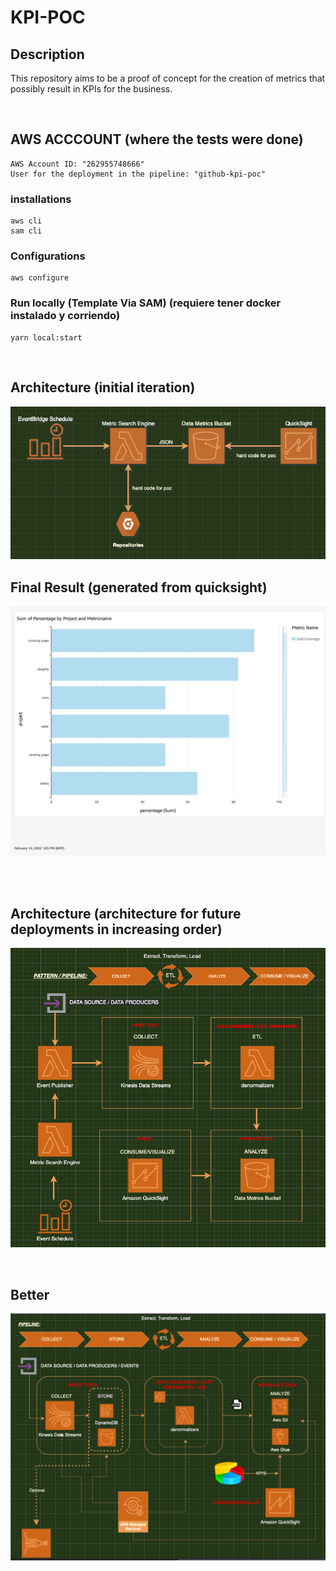 # KPI-POC

## Description
This repository aims to be a proof of concept for the creation of metrics that possibly result in KPIs for the business.

<br>

## AWS ACCCOUNT (where the tests were done)
```
AWS Account ID: "262955748666"
User for the deployment in the pipeline: "github-kpi-poc"
```

### installations
```
aws cli
sam cli
```

### Configurations
```
aws configure
```

### Run locally (Template Via SAM) (requiere tener docker instalado y corriendo)
```
yarn local:start
```

<br>

## Architecture (initial iteration)
![Initial Architecture for POC](/architecture/KPI_poc.png?raw=true)

## Final Result (generated from quicksight)
![Capture Test Coverage](/dashboard/testCoverage.png?raw=true)

<br>
<br>

## Architecture (architecture for future deployments in increasing order)
![KPI Improvement](/architecture/KPI_improvement.png?raw=true)

<br>

## Better
![KPI Complex](/architecture/KPI_complex.png?raw=true)
